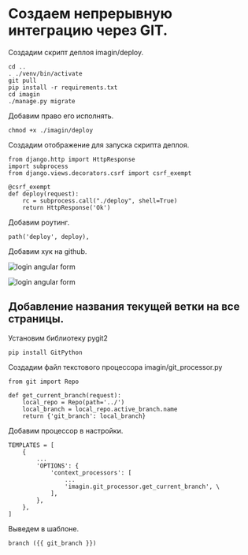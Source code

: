 # Создаем непрерывную интеграцию через GIT.
      
Создадим скрипт деплоя imagin/deploy.

    cd ..
    . ./venv/bin/activate
    git pull
    pip install -r requirements.txt
    cd imagin
    ./manage.py migrate

Добавим право его исполнять.

    chmod +x ./imagin/deploy

Создадим отображение для запуска скрипта деплоя.

    from django.http import HttpResponse
    import subprocess
    from django.views.decorators.csrf import csrf_exempt

    @csrf_exempt
    def deploy(request):
        rc = subprocess.call("./deploy", shell=True)
        return HttpResponse('Ok') 


Добавим роутинг.

    path('deploy', deploy),

Добавим хук на github.

![login angular form]({path-to-subject}/images/12.png)

![login angular form]({path-to-subject}/images/13.png)

## Добавление названия текущей ветки на все страницы.

Установим библиотеку pygit2

    pip install GitPython

Создадим файл текстового процессора imagin/git_processor.py

    from git import Repo

    def get_current_branch(request):
        local_repo = Repo(path='../')
        local_branch = local_repo.active_branch.name       
        return {'git_branch': local_branch}

Добавим процессор в настройки.

    TEMPLATES = [
        {
            ...
            'OPTIONS': {
                'context_processors': [
                    ...
                    'imagin.git_processor.get_current_branch', \
                ],
            },
        },
    ]

Выведем в шаблоне.

    branch ({{ git_branch }})


